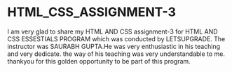 # HTML_CSS_ASSIGNMENT-3
I am very glad to share my HTML AND CSS assignment-3 for HTML AND CSS ESSESTIALS PROGRAM  which was conducted by LETSUPGRADE.
The instructor was SAURABH GUPTA.He was very enthusiastic in his teaching and very dedicate.
the way of his teaching was very understandable to me.
thankyou for this golden opportunity to be part of this program.

